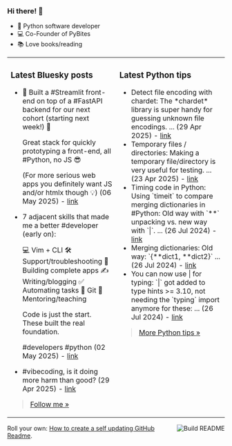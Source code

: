 ### Hi there! 👋

- 🐍 Python software developer
- 💻 Co-Founder of PyBites
- 📚 Love books/reading

<table><tr><td valign="top" width="50%">

### Latest Bluesky posts

<ul>

  <li>
    🚀 Built a #Streamlit front-end on top of a #FastAPI backend for our next cohort (starting next week!) 🚀

Great stack for quickly prototyping a front-end, all #Python, no JS 😎

(For more serious web apps you definitely want JS and/or htmlx though 💡) (06 May 2025) - <a href="https://bsky.app/profile/bbelderbos.bsky.social/post/3lojdbozwrk2v" target="_blank">link</a>
  </li>

  <li>
    7 adjacent skills that made me a better #developer (early on):

💻 Vim + CLI
🛠 Support/troubleshooting
🚢 Building complete apps
✍️ Writing/blogging
✅ Automating tasks
🔁 Git
🤝 Mentoring/teaching

Code is just the start. These built the real foundation.

#developers #python (02 May 2025) - <a href="https://bsky.app/profile/bbelderbos.bsky.social/post/3lo6l36ind22h" target="_blank">link</a>
  </li>

  <li>
    #vibecoding, is it doing more harm than good? (29 Apr 2025) - <a href="https://bsky.app/profile/bbelderbos.bsky.social/post/3lnxfsqldhs2f" target="_blank">link</a>
  </li>

</ul>

> <a href="https://bsky.app/profile/bbelderbos.bsky.social" target="_blank">Follow me &raquo;</a>


</td><td valign="top" width="50%">

### Latest Python tips

<ul>

  <li>
    Detect file encoding with chardet: The *chardet* library is super handy for guessing unknown file encodings. ... (29 Apr 2025) - <a href="https://github.com/bbelderbos/bobcodesit/blob/main/notes/20250429120228.md" target="_blank">link</a>
  </li>

  <li>
    Temporary files / directories: Making a temporary file/directory is very useful for testing. ... (23 Apr 2025) - <a href="https://github.com/bbelderbos/bobcodesit/blob/main/notes/20250423104954.md" target="_blank">link</a>
  </li>

  <li>
    Timing code in Python: Using `timeit` to compare merging dictionaries in #Python: Old way with `**` unpacking vs. new way with `|`. ... (26 Jul 2024) - <a href="https://github.com/bbelderbos/bobcodesit/blob/main/notes/20240726111622.md" target="_blank">link</a>
  </li>

  <li>
    Merging dictionaries: Old way: `{**dict1, **dict2}` ... (26 Jul 2024) - <a href="https://github.com/bbelderbos/bobcodesit/blob/main/notes/20240726111507.md" target="_blank">link</a>
  </li>

  <li>
    You can now use | for typing: `|` got added to type hints >= 3.10, not needing the `typing` import anymore for these: ... (26 Jul 2024) - <a href="https://github.com/bbelderbos/bobcodesit/blob/main/notes/20240726111223.md" target="_blank">link</a>
  </li>

</ul>

> <a href="https://github.com/bbelderbos/bobcodesit" target="_blank">More Python tips &raquo;</a>

</td>
</tr></table>

<a href="https://github.com/bbelderbos/bbelderbos/actions" target="_blank"><img src="https://github.com/bbelderbos/bbelderbos/workflows/Daily%20Update/badge.svg" align="right" alt="Build README"></a>Roll your own: <a href="https://pybit.es/articles/how-to-create-a-self-updating-github-readme/" target="_blank">How to create a self updating GitHub Readme</a>.